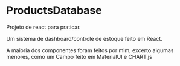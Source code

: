 # ProductsDatabase
Projeto de react para praticar.

Um sistema de dashboard/controle de estoque feito em React.

A maioria dos componentes foram feitos por mim, excerto algumas menores, como um Campo feito em MaterialUI e CHART.js
